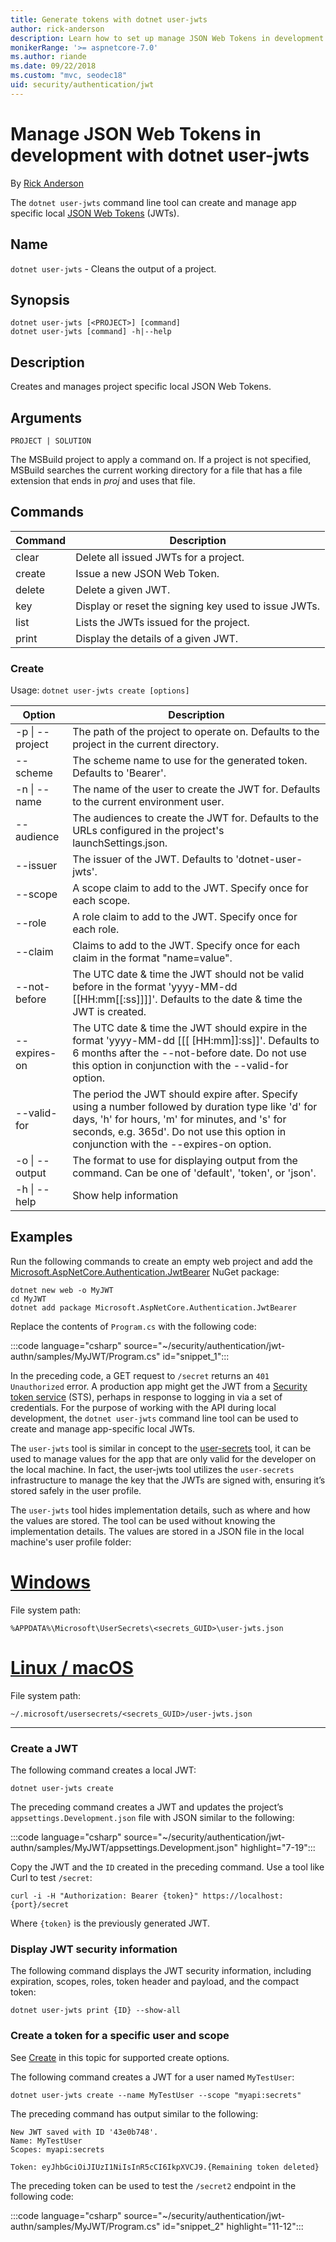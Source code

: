 ```yaml
---
title: Generate tokens with dotnet user-jwts
author: rick-anderson
description: Learn how to set up manage JSON Web Tokens in development with dotnet user-jwts
monikerRange: '>= aspnetcore-7.0'
ms.author: riande
ms.date: 09/22/2018
ms.custom: "mvc, seodec18"
uid: security/authentication/jwt
---
```


# Manage JSON Web Tokens in development with dotnet user-jwts

By [Rick Anderson](https://twitter.com/RickAndMSFT)

The `dotnet user-jwts` command line tool can create and manage app specific local [JSON Web Tokens](https://jwt.io/introduction) (JWTs).

## Name

`dotnet user-jwts` - Cleans the output of a project.

## Synopsis

```dotnetcli
dotnet user-jwts [<PROJECT>] [command]
dotnet user-jwts [command] -h|--help
```

## Description

Creates and manages project specific local JSON Web Tokens.

## Arguments

`PROJECT | SOLUTION`

The MSBuild project to apply a command on. If a project is not specified, MSBuild searches the current working directory for a file that has a file extension that ends in *proj* and uses that file.

<!-- Once solutions are supported delete the preceding and uncomment this section 

```dotnetcli
dotnet user-jwts [<PROJECT>|<SOLUTION>] [command]
dotnet user-jwts [command] -h|--help
```

## Description

Creates and manages project specific local JSON Web Tokens.

## Arguments

`PROJECT | SOLUTION`

The MSBuild project or solution to apply a command on. If a project or solution file is not specified, MSBuild searches the current working directory for a file that has a file extension that ends in *proj* or *sln*, and uses that file.

-->

## Commands

| Command  | Description |
| ------------- | ------------- |
| clear  |  Delete all issued JWTs for a project. |
| create | Issue a new JSON Web Token.   |
| delete | Delete a given JWT. |
| key | Display or reset the signing key used to issue JWTs. |
| list | Lists the JWTs issued for the project. |
| print | Display the details of a given JWT. |

### Create

Usage: `dotnet user-jwts create [options]`

| Option  | Description |
| ------------- | ------------- |
|  -p \| --project | The path of the project to operate on. Defaults to the project in the current directory. |
| --scheme | The scheme name to use for the generated token. Defaults to 'Bearer'. |
| -n \| --name | The name of the user to create the JWT for. Defaults to the current environment user. |
| --audience | The audiences to create the JWT for. Defaults to the URLs configured in the project's launchSettings.json. |
| --issuer | The issuer of the JWT. Defaults to 'dotnet-user-jwts'. |
| --scope | A scope claim to add to the JWT. Specify once for each scope. |
| --role | A role claim to add to the JWT. Specify once for each role. |
| --claim | Claims to add to the JWT. Specify once for each claim in the format "name=value". |
| --not-before | The UTC date & time the JWT should not be valid before in the format 'yyyy-MM-dd [[HH:mm[[:ss]]]]'. Defaults to the date & time the JWT is created. |
| --expires-on | The UTC date & time the JWT should expire in the format 'yyyy-MM-dd [[[ [HH:mm]]:ss]]'. Defaults to 6 months after the --not-before date. Do not use this option in conjunction with the --valid-for option. |
| --valid-for | The period the JWT should expire after. Specify using a number followed by duration type like 'd' for days, 'h' for hours, 'm' for minutes, and 's' for seconds, e.g. 365d'. Do not use this option in conjunction with the --expires-on option. |
| -o \| --output | The format to use for displaying output from the command. Can be one of 'default', 'token', or 'json'. |
| -h \| --help | Show help information |

## Examples

Run the following commands to create an empty web project and add the [Microsoft.AspNetCore.Authentication.JwtBearer](https://www.nuget.org/packages/Microsoft.AspNetCore.Authentication.JwtBearer) NuGet package:

```dotnetcli
dotnet new web -o MyJWT
cd MyJWT
dotnet add package Microsoft.AspNetCore.Authentication.JwtBearer
```

Replace the contents of `Program.cs` with the following code:

:::code language="csharp" source="~/security/authentication/jwt-authn/samples/MyJWT/Program.cs" id="snippet_1":::

In the preceding code, a GET request to `/secret` returns an `401 Unauthorized` error. A production app might get the JWT from a [Security token service](/azure/active-directory/develop/security-tokens) (STS), perhaps in response to logging in via a set of credentials. For the purpose of working with the API during local development, the `dotnet user-jwts` command line tool can be used to create and manage app-specific local JWTs.

The `user-jwts` tool is similar in concept to the  [user-secrets](xref:security/app-secrets) tool, it can be used to manage values for the app that are only valid for the developer on the local machine. In fact, the user-jwts tool utilizes the `user-secrets` infrastructure to manage the key that the JWTs are signed with, ensuring it’s stored safely in the user profile.

The `user-jwts` tool hides implementation details, such as where and how the values are stored. The tool can be used without knowing the implementation details. The values are stored in a JSON file in the local machine's user profile folder:

# [Windows](#tab/windows)

File system path:

`%APPDATA%\Microsoft\UserSecrets\<secrets_GUID>\user-jwts.json`

# [Linux / macOS](#tab/linux+macos)

File system path:

`~/.microsoft/usersecrets/<secrets_GUID>/user-jwts.json`

---

### Create a JWT

The following command creates a local JWT:

```dotnetcli
dotnet user-jwts create
```

The preceding command creates a JWT and updates the project’s `appsettings.Development.json` file with JSON similar to the following:

:::code language="csharp" source="~/security/authentication/jwt-authn/samples/MyJWT/appsettings.Development.json" highlight="7-19":::

Copy the JWT and the `ID` created in the preceding command. Use a tool like Curl to test `/secret`:

```dotnetcli
curl -i -H "Authorization: Bearer {token}" https://localhost:{port}/secret
```

Where `{token}` is the previously generated JWT.

### Display JWT security information

The following command displays the JWT security information, including expiration, scopes, roles, token header and payload, and the compact token:

```dotnetcli
dotnet user-jwts print {ID} --show-all
```

### Create a token for a specific user and scope

See [Create](#create) in this topic for supported create options.

The following command creates a JWT for a user named `MyTestUser`:

```dotnetcli
dotnet user-jwts create --name MyTestUser --scope "myapi:secrets"
```

The preceding command has output similar to the following:

```dotnetcli
New JWT saved with ID '43e0b748'.
Name: MyTestUser
Scopes: myapi:secrets

Token: eyJhbGciOiJIUzI1NiIsInR5cCI6IkpXVCJ9.{Remaining token deleted}
```

The preceding token can be used to test the `/secret2` endpoint in the following code:

:::code language="csharp" source="~/security/authentication/jwt-authn/samples/MyJWT/Program.cs" id="snippet_2" highlight="11-12":::
